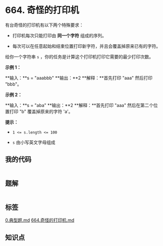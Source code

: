 # 664. 奇怪的打印机
有台奇怪的打印机有以下两个特殊要求：


- 打印机每次只能打印由 **同一个字符** 组成的序列。

- 每次可以在任意起始和结束位置打印新字符，并且会覆盖掉原来已有的字符。


给你一个字符串 `s` ，你的任务是计算这个打印机打印它需要的最少打印次数。
 

**示例 1：**

**输入：**s = "aaabbb"
**输出：**2
**解释：**首先打印 "aaa" 然后打印 "bbb"。


**示例 2：**

**输入：**s = "aba"
**输出：**2
**解释：**首先打印 "aaa" 然后在第二个位置打印 "b" 覆盖掉原来的字符 'a'。


 

**提示：**


- `1 <= s.length <= 100`

- `s` 由小写英文字母组成


## 我的代码

```c++
```
> 

## 题解

```c++
```

## 标签
[0.典型题.md](0.典型题.md)
[664.奇怪的打印机.md](664.奇怪的打印机.md)

## 知识点
